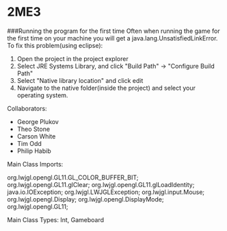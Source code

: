 # 2ME3

###Running the program for the first time
Often when running the game for the first time on your machine you will get a java.lang.UnsatisfiedLinkError. To fix this problem(using eclipse):
1) Open the project in the project explorer
2) Select JRE Systems Library, and click "Build Path" -> "Configure Build Path"
3) Select "Native library location" and click edit 
4) Navigate to the native folder(inside the project) and select your operating system. 



Collaborators:
  - George Plukov
  - Theo Stone
  - Carson White
  - Tim Odd
  - Philip Habib



Main Class Imports:

org.lwjgl.opengl.GL11.GL_COLOR_BUFFER_BIT;
org.lwjgl.opengl.GL11.glClear;
org.lwjgl.opengl.GL11.glLoadIdentity;
java.io.IOException;
org.lwjgl.LWJGLException;
org.lwjgl.input.Mouse;
org.lwjgl.opengl.Display;
org.lwjgl.opengl.DisplayMode;
org.lwjgl.opengl.GL11;

Main Class Types: Int, Gameboard




